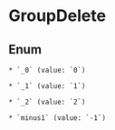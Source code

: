 
# GroupDelete

## Enum


    * `_0` (value: `0`)

    * `_1` (value: `1`)

    * `_2` (value: `2`)

    * `minus1` (value: `-1`)



